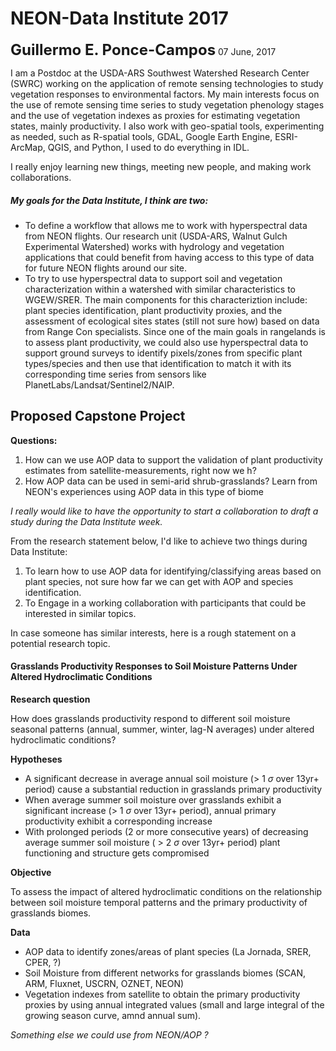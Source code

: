 NEON-Data Institute 2017
================
<b><font size='5'>Guillermo E. Ponce-Campos</font></b>
07 June, 2017

I am a Postdoc at the USDA-ARS Southwest Watershed Research Center (SWRC) working on the application of remote sensing technologies to study vegetation responses to environmental factors. My main interests focus on the use of remote sensing time series to study vegetation phenology stages and the use of vegetation indexes as proxies for estimating vegetation states, mainly productivity. I also work with geo-spatial tools, experimenting as needed, such as R-spatial tools, GDAL, Google Earth Engine, ESRI-ArcMap, QGIS, and Python, I used to do everything in IDL.

I really enjoy learning new things, meeting new people, and making work collaborations.

##### My goals for the Data Institute, I think are two:

-   To define a workflow that allows me to work with hyperspectral data from NEON flights. Our research unit (USDA-ARS, Walnut Gulch Experimental Watershed) works with hydrology and vegetation applications that could benefit from having access to this type of data for future NEON flights around our site.
-   To try to use hyperspectral data to support soil and vegetation characterization within a watershed with similar characteristics to WGEW/SRER. The main components for this characteriztion include: plant species identification, plant productivity proxies, and the assessment of ecological sites states (still not sure how) based on data from Range Con specialists. Since one of the main goals in rangelands is to assess plant productivity, we could also use hyperspectral data to support ground surveys to identify pixels/zones from specific plant types/species and then use that identification to match it with its corresponding time series from sensors like PlanetLabs/Landsat/Sentinel2/NAIP.

Proposed Capstone Project
-------------------------

**Questions:**

1.  How can we use AOP data to support the validation of plant productivity estimates from satellite-measurements, right now we h?
2.  How AOP data can be used in semi-arid shrub-grasslands? Learn from NEON's experiences using AOP data in this type of biome

*I really would like to have the opportunity to start a collaboration to draft a study during the Data Institute week.*

From the research statement below, I'd like to achieve two things during Data Institute:

1.  To learn how to use AOP data for identifying/classifying areas based on plant species, not sure how far we can get with AOP and species identification.
2.  To Engage in a working collaboration with participants that could be interested in similar topics.

In case someone has similar interests, here is a rough statement on a potential research topic.

#### Grasslands Productivity Responses to Soil Moisture Patterns Under Altered Hydroclimatic Conditions

**Research question**

How does grasslands productivity respond to different soil moisture seasonal patterns (annual, summer, winter, lag-N averages) under altered hydroclimatic conditions?

**Hypotheses**

-   A significant decrease in average annual soil moisture (&gt; 1 *σ* over 13yr+ period) cause a substantial reduction in grasslands primary productivity
-   When average summer soil moisture over grasslands exhibit a significant increase (&gt; 1 *σ* over 13yr+ period), annual primary productivity exhibit a corresponding increase
-   With prolonged periods (2 or more consecutive years) of decreasing average summer soil moisture ( &gt; 2 *σ* over 13yr+ period) plant functioning and structure gets compromised

**Objective**

To assess the impact of altered hydroclimatic conditions on the relationship between soil moisture temporal patterns and the primary productivity of grasslands biomes.

**Data**

-   AOP data to identify zones/areas of plant species (La Jornada, SRER, CPER, ?)
-   Soil Moisture from different networks for grasslands biomes (SCAN, ARM, Fluxnet, USCRN, OZNET, NEON)
-   Vegetation indexes from satellite to obtain the primary productivity proxies by using annual integrated values (small and large integral of the growing season curve, amnd annual sum).

*Something else we could use from NEON/AOP ?*
